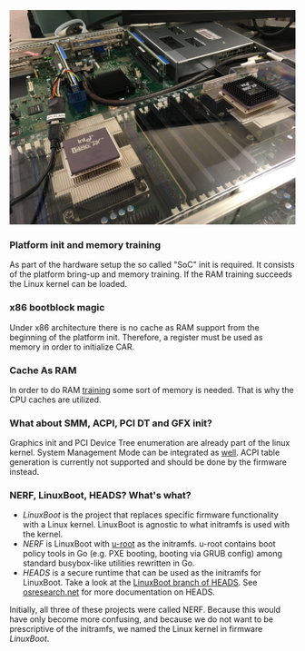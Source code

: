 ![Installing LinuxBoot on an Intel S2600 mainboard](images/s2600-flash.jpg)

### Platform init and memory training

As part of the hardware setup the so called "SoC" init is required. It consists
of the platform bring-up and memory training. If the RAM training succeeds the
Linux kernel can be loaded.

### x86 bootblock magic

Under x86 architecture there is no cache as RAM support from the beginning of
the platform init. Therefore, a register must be used as memory in order to
initialize CAR.

### Cache As RAM

In order to do RAM [training](https://www.youtube.com/watch?v=h-Lkkg03Erk) some
sort of memory is needed. That is why the CPU caches are utilized.

### What about SMM, ACPI, PCI DT and GFX init?

Graphics init and PCI Device Tree enumeration are already part of the linux
kernel. System Management Mode can be integrated as
[well](https://www.youtube.com/watch?v=6GEaw4msq6g). ACPI table generation is
currently not supported and should be done by the firmware instead.

### NERF, LinuxBoot, HEADS? What's what?

*   *LinuxBoot* is the project that replaces specific firmware functionality
    with a Linux kernel. LinuxBoot is agnostic to what initramfs is used with
    the kernel.
*   *NERF* is LinuxBoot with [u-root](https://github.com/u-root/u-root) as the
    initramfs. u-root contains boot policy tools in Go (e.g. PXE booting,
    booting via GRUB config) among standard busybox-like utilities rewritten in
    Go.
*   *HEADS* is a secure runtime that can be used as the initramfs for LinuxBoot.
    Take a look at the [LinuxBoot branch of
    HEADS](https://github.com/osresearch/heads/tree/nerf). See
    [osresearch.net](http://osresearch.net/) for more documentation on HEADS.

Initially, all three of these projects were called NERF. Because this would have
only become more confusing, and because we do not want to be prescriptive of the
initramfs, we named the Linux kernel in firmware *LinuxBoot*.
